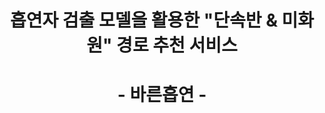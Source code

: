 <div align="center">
  <h1>흡연자 검출 모델을 활용한 "단속반 &amp; 미화원" 경로 추천 서비스</h1>
    <h1>- 바른흡연 -</h1>
  <br />
</div>
<br />
